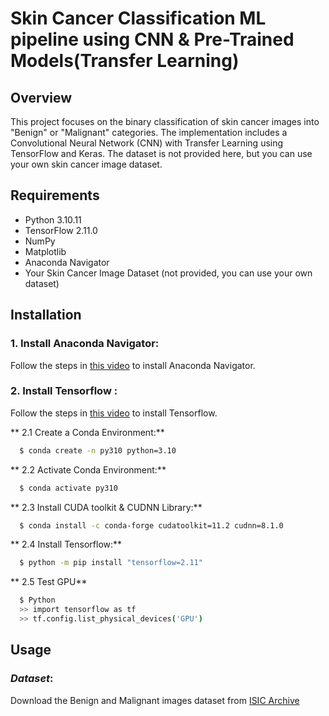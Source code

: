 # Skin Cancer Classification ML pipeline using CNN & Pre-Trained Models(Transfer Learning)

## Overview

This project focuses on the binary classification of skin cancer images into "Benign" or "Malignant" categories. The implementation includes a Convolutional Neural Network (CNN) with Transfer Learning using TensorFlow and Keras. The dataset is not provided here, but you can use your own skin cancer image dataset.

## Requirements 

- Python 3.10.11
- TensorFlow 2.11.0
- NumPy
- Matplotlib
- Anaconda Navigator
- Your Skin Cancer Image Dataset (not provided, you can use your own dataset)

## Installation 

### 1. Install Anaconda Navigator:

Follow the steps in [this video](https://www.youtube.com/watch?v=Ejzubp-B83o&t=1165s](https://www.youtube.com/watch?v=BXsgHC8qTac)) to install Anaconda Navigator.


### 2. Install Tensorflow :
Follow the steps in [this video](https://www.youtube.com/watch?v=QUjtDIalh0k&t=137s) to install Tensorflow.

** 2.1 Create a Conda Environment:**
```bash
  $ conda create -n py310 python=3.10
```

** 2.2 Activate Conda Environment:**
```bash
  $ conda activate py310
```

** 2.3 Install CUDA toolkit & CUDNN Library:**
```bash
  $ conda install -c conda-forge cudatoolkit=11.2 cudnn=8.1.0
```

** 2.4 Install Tensorflow:**
```bash
  $ python -m pip install "tensorflow=2.11"
```

** 2.5 Test GPU**
```bash
  $ Python
  >> import tensorflow as tf
  >> tf.config.list_physical_devices('GPU')

```

## Usage

### _Dataset_:
  Download the Benign and Malignant images dataset from [ISIC Archive](https://gallery.isic-archive.com/#!/topWithHeader/onlyHeaderTop/gallery?filter=%5B%5D)
